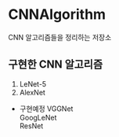 # CNNAlgorithm
CNN 알고리즘들을 정리하는 저장소

## 구현한 CNN 알고리즘
1. LeNet-5 <br>
2. AlexNet <br>
- 구현예정
VGGNet <br>
GoogLeNet <br>
ResNet <br>
